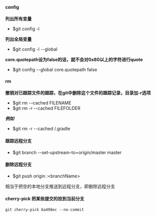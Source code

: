 #### config
**列出所有变量**
 - $git config -l

**列出全局变量**
 - $git config -l --global

**core.quotepath设为false的话，就不会对0x80以上的字符进行quote**
 - $git config --global core.quotepath false

#### rm

**撤销对已跟踪文件的跟踪，在git中删除这个文件的跟踪记录，目录加-r选项**
 - $git rm --cached FILENAME
 - $git rm -r --cached FILEFOLDER
 
 ***例如***
 - $git rm -r --cached /.gradle

#### 跟踪远程分支

 - $git branch --set-upstream-to=origin/master master

#### 删除远程分支

 - $git push origin :\<branchName\>

相当于把空的本地分支推送到远程分支，即删除远程分支

#### cherry-pick 把某些提交的捡到当前分支

```git cherry-pick 6a498ec --no-commit```
